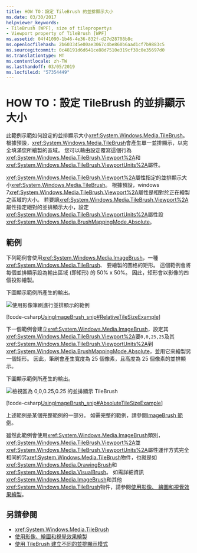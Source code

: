 ```yaml
---
title: HOW TO：設定 TileBrush 的並排顯示大小
ms.date: 03/30/2017
helpviewer_keywords:
- TileBrush [WPF], size of tilepropertys
- Viewport property of TileBrush [WPF]
ms.assetid: 04f41090-1b46-4e36-832f-d27d28708b8c
ms.openlocfilehash: 2b603345e00ae3067c4be860b6aad1cf7b9883c5
ms.sourcegitcommit: 0c48191d6d641ce88d7510e319cf38c0e35697d0
ms.translationtype: MT
ms.contentlocale: zh-TW
ms.lasthandoff: 03/05/2019
ms.locfileid: "57354449"
---
```

# <a name="how-to-set-the-tile-size-for-a-tilebrush"></a>HOW TO：設定 TileBrush 的並排顯示大小
此範例示範如何設定的並排顯示大小<xref:System.Windows.Media.TileBrush>。 根據預設，<xref:System.Windows.Media.TileBrush>會產生單一並排顯示，以完全填滿您所繪製的區域。 您可以藉由設定覆寫這個行為<xref:System.Windows.Media.TileBrush.Viewport%2A>和<xref:System.Windows.Media.TileBrush.ViewportUnits%2A>屬性。  
  
 <xref:System.Windows.Media.TileBrush.Viewport%2A>屬性指定的並排顯示大小<xref:System.Windows.Media.TileBrush>。 根據預設，windows 7<xref:System.Windows.Media.TileBrush.Viewport%2A>屬性是相對於正在繪製之區域的大小。 若要讓<xref:System.Windows.Media.TileBrush.Viewport%2A>屬性指定絕對的並排顯示大小，設定<xref:System.Windows.Media.TileBrush.ViewportUnits%2A>屬性設<xref:System.Windows.Media.BrushMappingMode.Absolute>。  
  
## <a name="example"></a>範例  
 下列範例會使用<xref:System.Windows.Media.ImageBrush>，一種<xref:System.Windows.Media.TileBrush>、 要繪製的圖格的矩形。 這個範例會將每個並排顯示設為輸出區域 (即矩形) 的 50% x 50%。 因此，矩形會以影像的四個投影繪製。  
  
 下圖顯示範例所產生的輸出。
  
 ![使用影像筆刷進行並排顯示的範例](./media/0.png "0")  
  
 [!code-csharp[UsingImageBrush_snip#RelativeTileSizeExample](~/samples/snippets/csharp/VS_Snippets_Wpf/UsingImageBrush_snip/CSharp/TileSizeExample.cs#relativetilesizeexample)]  
  
 下一個範例會建立<xref:System.Windows.Media.ImageBrush>，設定其<xref:System.Windows.Media.TileBrush.Viewport%2A>要`0,0,25,25`及其<xref:System.Windows.Media.TileBrush.ViewportUnits%2A>到<xref:System.Windows.Media.BrushMappingMode.Absolute>，並用它來繪製另一個矩形。 因此，筆刷會產生寬度為 25 個像素，且高度為 25 個像素的並排顯示。  
  
 下圖顯示範例所產生的輸出。  
  
 ![檢視區為 0,0,0.25,0.25 的並排顯示 TileBrush](./media/25x25viewport.png "25x25viewport")  
  
 [!code-csharp[UsingImageBrush_snip#AbsoluteTileSizeExample](~/samples/snippets/csharp/VS_Snippets_Wpf/UsingImageBrush_snip/CSharp/TileSizeExample.cs#absolutetilesizeexample)]  
  
 上述範例是某個完整範例的一部分。 如需完整的範例，請參閱[ImageBrush 範例](https://go.microsoft.com/fwlink/?LinkID=160005)。  
  
 雖然此範例會使用<xref:System.Windows.Media.ImageBrush>類別，<xref:System.Windows.Media.TileBrush.Viewport%2A>並<xref:System.Windows.Media.TileBrush.ViewportUnits%2A>屬性運作方式完全相同的另<xref:System.Windows.Media.TileBrush>物件，也就是如<xref:System.Windows.Media.DrawingBrush>和<xref:System.Windows.Media.VisualBrush>。 如需詳細資訊<xref:System.Windows.Media.ImageBrush>和其他<xref:System.Windows.Media.TileBrush>物件，請參閱[使用影像、 繪圖和視覺效果繪製](painting-with-images-drawings-and-visuals.md)。  
  
## <a name="see-also"></a>另請參閱
- <xref:System.Windows.Media.TileBrush>
- [使用影像、繪圖和視覺效果繪製](painting-with-images-drawings-and-visuals.md)
- [使用 TileBrush 建立不同的並排顯示模式](how-to-create-different-tile-patterns-with-a-tilebrush.md)
